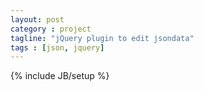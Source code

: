 ```yaml
---
layout: post
category : project
tagline: "jQuery plugin to edit jsondata"
tags : [json, jquery]
---
```

{% include JB/setup %}

